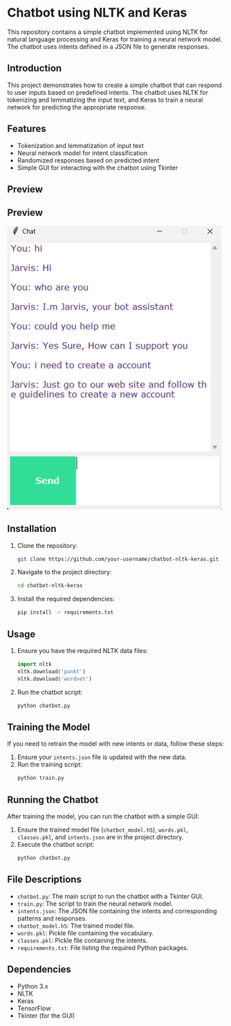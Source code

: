 # Chatbot using NLTK and Keras

This repository contains a simple chatbot implemented using NLTK for natural language processing and Keras for training a neural network model. The chatbot uses intents defined in a JSON file to generate responses.

## Introduction
This project demonstrates how to create a simple chatbot that can respond to user inputs based on predefined intents. The chatbot uses NLTK for tokenizing and lemmatizing the input text, and Keras to train a neural network for predicting the appropriate response.

## Features
- Tokenization and lemmatization of input text
- Neural network model for intent classification
- Randomized responses based on predicted intent
- Simple GUI for interacting with the chatbot using Tkinter

## Preview
## Preview
![chat](chat.png)

## Installation
1. Clone the repository:
    ```sh
    git clone https://github.com/your-username/chatbot-nltk-keras.git
    ```
2. Navigate to the project directory:
    ```sh
    cd chatbot-nltk-keras
    ```
3. Install the required dependencies:
    ```sh
    pip install -r requirements.txt
    ```

## Usage
1. Ensure you have the required NLTK data files:
    ```python
    import nltk
    nltk.download('punkt')
    nltk.download('wordnet')
    ```
2. Run the chatbot script:
    ```sh
    python chatbot.py
    ```

## Training the Model
If you need to retrain the model with new intents or data, follow these steps:
1. Ensure your `intents.json` file is updated with the new data.
2. Run the training script:
    ```sh
    python train.py
    ```

## Running the Chatbot
After training the model, you can run the chatbot with a simple GUI:
1. Ensure the trained model file (`chatbot_model.h5`), `words.pkl`, `classes.pkl`, and `intents.json` are in the project directory.
2. Execute the chatbot script:
    ```sh
    python chatbot.py
    ```

## File Descriptions
- `chatbot.py`: The main script to run the chatbot with a Tkinter GUI.
- `train.py`: The script to train the neural network model.
- `intents.json`: The JSON file containing the intents and corresponding patterns and responses.
- `chatbot_model.h5`: The trained model file.
- `words.pkl`: Pickle file containing the vocabulary.
- `classes.pkl`: Pickle file containing the intents.
- `requirements.txt`: File listing the required Python packages.

## Dependencies
- Python 3.x
- NLTK
- Keras
- TensorFlow
- Tkinter (for the GUI)

